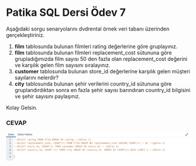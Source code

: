 # Patika SQL Dersi Ödev 7

Aşağıdaki sorgu senaryolarını dvdrental örnek veri tabanı üzerinden gerçekleştiriniz.

1. **film** tablosunda bulunan filmleri rating değerlerine göre gruplayınız.
2. **film** tablosunda bulunan filmleri replacement_cost sütununa göre grupladığımızda film sayısı 50 den fazla olan replacement_cost değerini ve karşılık gelen film sayısını sıralayınız.
3. **customer** tablosunda bulunan store_id değerlerine karşılık gelen müşteri sayılarını nelerdir? 
4. **city** tablosunda bulunan şehir verilerini country_id sütununa göre gruplandırdıktan sonra en fazla şehir sayısı barındıran country_id bilgisini ve şehir sayısını paylaşınız.

Kolay Gelsin.

### CEVAP
![Cevap](/Odev_7/Odev7.png "Ödev 7")
